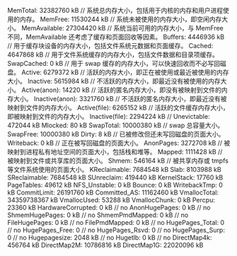 MemTotal:       32382760 kB // 系统总内存大小，包括用于内核的内存和用户进程使用的内存。
MemFree:        11530244 kB // 系统未被使用的内存大小，即空闲内存大小。
MemAvailable:   27304420 kB // 系统当前可用的内存大小，与 MemFree 不同，MemAvailable 还考虑了缓存和页面回收等因素。
Buffers:         4446936 kB // 用于缓存块设备的内存大小，包括文件系统元数据和页面缓存。
Cached:          4647868 kB // 用于文件系统缓存的内存大小，包括文件数据和目录项缓存。
SwapCached:            0 kB // 用于 swap 缓存的内存大小，可以快速回收而不必写回磁盘。
Active:          6279372 kB // 活跃的内存大小，即正在被使用或最近被使用的内存大小。
Inactive:        5615984 kB // 不活跃的内存大小，即最近没有被使用的内存大小。
Active(anon):      14220 kB // 活跃的匿名内存大小，即没有被映射到文件的内存大小。
Inactive(anon):  3321760 kB // 不活跃的匿名内存大小，即最近没有被映射到文件的内存大小。
Active(file):    6265152 kB // 活跃的文件缓存内存大小，即被映射到文件的内存大小。
Inactive(file):  2294224 kB //
Unevictable:      472044 kB
Mlocked:              80 kB
SwapTotal:      10000380 kB // swap 总容量大小。
SwapFree:       10000380 kB
Dirty:                 8 kB // 已被修改但还未写回磁盘的页面大小。
Writeback:             0 kB // 正在被写回磁盘的页面大小。
AnonPages:       3272708 kB // 被映射到进程私有地址空间的页面大小，包括栈和堆等。
Mapped:          1111428 kB // 被映射到文件或共享库的页面大小。
Shmem:            546164 kB // 被共享内存或 tmpfs 等文件系统使用的页面大小。
KReclaimable:    7684548 kB
Slab:            8103988 kB
SReclaimable:    7684548 kB
SUnreclaim:       419440 kB
KernelStack:       17760 kB
PageTables:        49612 kB
NFS_Unstable:          0 kB
Bounce:                0 kB
WritebackTmp:          0 kB
CommitLimit:    26191760 kB
Committed_AS:   11162460 kB
VmallocTotal:   34359738367 kB
VmallocUsed:       53288 kB
VmallocChunk:          0 kB
Percpu:            23360 kB
HardwareCorrupted:     0 kB // no
AnonHugePages:         0 kB // no
ShmemHugePages:        0 kB // no
ShmemPmdMapped:        0 kB // no
FileHugePages:         0 kB // no
FilePmdMapped:         0 kB // no
HugePages_Total:       0 // no
HugePages_Free:        0 // no
HugePages_Rsvd:        0 // no
HugePages_Surp:        0 // no
Hugepagesize:       2048 kB // no
Hugetlb:               0 kB // no
DirectMap4k:      456764 kB
DirectMap2M:    10786816 kB
DirectMap1G:    22020096 kB
